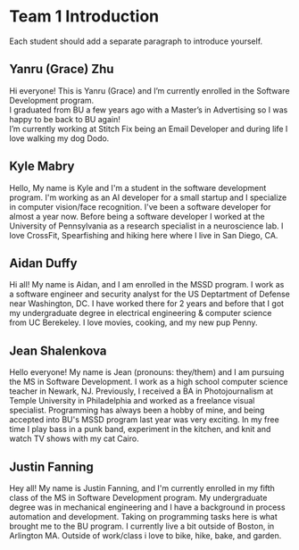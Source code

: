 # Team 1 Introduction

Each student should add a separate paragraph to introduce yourself.


## Yanru (Grace) Zhu
Hi everyone! This is Yanru (Grace) and I’m currently enrolled in the Software Development program.<br>I graduated from BU a few years ago with a Master’s in Advertising so I was happy to be back to BU again! <br>I’m currently working at Stitch Fix being an Email Developer and during life I love walking my dog Dodo. 

## Kyle Mabry
Hello, My name is Kyle and I'm a student in the software development program. I'm working as an AI developer for a small startup and I specialize in computer vision/face recognition. I've been a software developer for almost a year now. Before being a software developer I worked at the University of Pennsylvania as a research specialist in a neuroscience lab. I love CrossFit, Spearfishing and hiking here where I live in San Diego, CA. 

## Aidan Duffy
Hi all! My name is Aidan, and I am enrolled in the MSSD program. I work as a software engineer and security analyst for the US Deptartment of Defense near Washington, DC. I have worked there for 2 years and before that I got my undergraduate degree in electrical engineering & computer science from UC Berekeley. I love movies, cooking, and my new pup Penny.

## Jean Shalenkova
Hello everyone! My name is Jean (pronouns: they/them) and I am pursuing the MS in Software Development. I work as a high school computer science teacher in Newark, NJ. Previously, I received a BA in Photojournalism at Temple University in Philadelphia and worked as a freelance visual specialist. Programming has always been a hobby of mine, and being accepted into BU's MSSD program last year was very exciting. In my free time I play bass in a punk band, experiment in the kitchen, and knit and watch TV shows with my cat Cairo.

## Justin Fanning

Hey all! My name is Justin Fanning, and I'm currently enrolled in my fifth class of the MS in Software Development program. My undergraduate degree was in mechanical engineering and I have a background in process automation and development. Taking on programming tasks here is what brought me to the BU program. I currently live a bit outside of Boston, in Arlington MA. Outside of work/class i love to bike, hike,  bake, and garden. 

